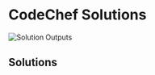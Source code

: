 # CodeChef Solutions

![Solution Outputs](https://github.com/matjazmav/codechef/workflows/Test%20Problem%20Outputs/badge.svg)

## Solutions
